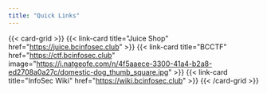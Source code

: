 ```yaml
---
title: "Quick Links"
---
```


{{< card-grid >}}
  {{< link-card title="Juice Shop" href="https://juice.bcinfosec.club" >}}
  {{< link-card title="BCCTF" href="https://ctf.bcinfosec.club" image="https://i.natgeofe.com/n/4f5aaece-3300-41a4-b2a8-ed2708a0a27c/domestic-dog_thumb_square.jpg" >}}
  {{< link-card title="InfoSec Wiki" href="https://wiki.bcinfosec.club" >}}
{{< /card-grid >}}
